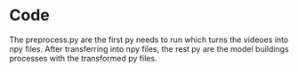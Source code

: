 # Code
The preprocess.py are the first py needs to run which turns the videoes into npy files. After transferring into npy files, the rest py are the model buildings processes with the transformed py files. 
